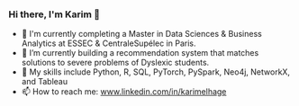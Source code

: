 ### Hi there, I'm Karim 👋

<!--
**karimelhage/karimelhage** is a ✨ _special_ ✨ repository because its `README.md` (this file) appears on your GitHub profile.

Here are some ideas to get you started:

- 🔭 I’m currently working on ...
- 🌱 I’m currently learning ...
- 👯 I’m looking to collaborate on ...
- 🤔 I’m looking for help with ...
- 💬 Ask me about ...
- 📫 How to reach me: ...
- 😄 Pronouns: ...
- ⚡ Fun fact: ...
-->
- 🌱 I'm currently completing a Master in Data Sciences & Business Analytics at ESSEC & CentraleSupélec in Paris.
- 🔭 I’m currently building a recommendation system that matches solutions to severe problems of Dyslexic students.
- :goal_net: My skills include Python, R, SQL, PyTorch, PySpark, Neo4j, NetworkX, and Tableau
-  📫 How to reach me: www.linkedin.com/in/karimelhage

